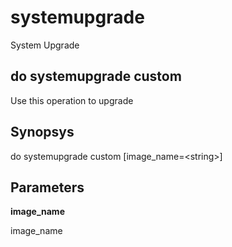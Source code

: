 # systemupgrade

System Upgrade

## do systemupgrade custom

Use this operation to upgrade

## Synopsys 

do systemupgrade custom \[image\_name=&lt;string&gt;\]

## Parameters 

**image\_name**

image\_name
